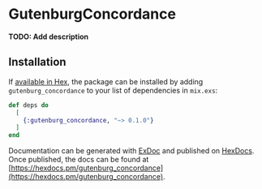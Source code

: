# GutenburgConcordance

**TODO: Add description**

## Installation

If [available in Hex](https://hex.pm/docs/publish), the package can be installed
by adding `gutenburg_concordance` to your list of dependencies in `mix.exs`:

```elixir
def deps do
  [
    {:gutenburg_concordance, "~> 0.1.0"}
  ]
end
```

Documentation can be generated with [ExDoc](https://github.com/elixir-lang/ex_doc)
and published on [HexDocs](https://hexdocs.pm). Once published, the docs can
be found at [https://hexdocs.pm/gutenburg_concordance](https://hexdocs.pm/gutenburg_concordance).

